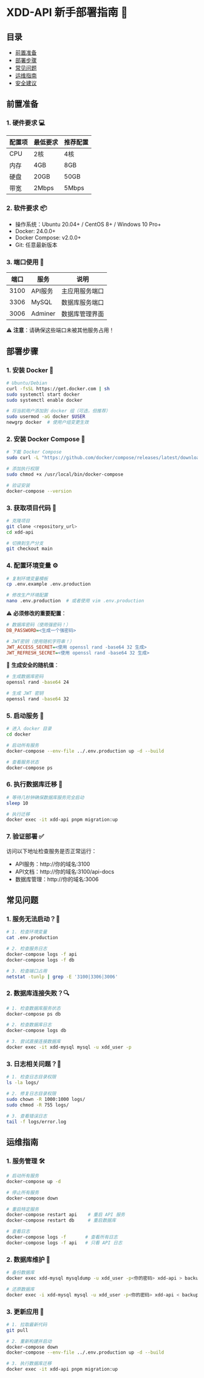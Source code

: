 # XDD-API 新手部署指南 🚀

## 目录

- [前置准备](#前置准备)
- [部署步骤](#部署步骤)
- [常见问题](#常见问题)
- [运维指南](#运维指南)
- [安全建议](#安全建议)

## 前置准备

### 1. 硬件要求 💻

| 配置项 | 最低要求 | 推荐配置 |
| ------ | -------- | -------- |
| CPU    | 2核      | 4核      |
| 内存   | 4GB      | 8GB      |
| 硬盘   | 20GB     | 50GB     |
| 带宽   | 2Mbps    | 5Mbps    |

### 2. 软件要求 📦

- 操作系统：Ubuntu 20.04+ / CentOS 8+ / Windows 10 Pro+
- Docker: 24.0.0+
- Docker Compose: v2.0.0+
- Git: 任意最新版本

### 3. 端口使用 🔌

| 端口 | 服务    | 说明           |
| ---- | ------- | -------------- |
| 3100 | API服务 | 主应用服务端口 |
| 3306 | MySQL   | 数据库服务端口 |
| 3006 | Adminer | 数据库管理界面 |

⚠️ **注意**：请确保这些端口未被其他服务占用！

## 部署步骤

### 1. 安装 Docker 🐳

```bash
# Ubuntu/Debian
curl -fsSL https://get.docker.com | sh
sudo systemctl start docker
sudo systemctl enable docker

# 将当前用户添加到 docker 组（可选，但推荐）
sudo usermod -aG docker $USER
newgrp docker  # 使用户组变更生效
```

### 2. 安装 Docker Compose 🐙

```bash
# 下载 Docker Compose
sudo curl -L "https://github.com/docker/compose/releases/latest/download/docker-compose-$(uname -s)-$(uname -m)" -o /usr/local/bin/docker-compose

# 添加执行权限
sudo chmod +x /usr/local/bin/docker-compose

# 验证安装
docker-compose --version
```

### 3. 获取项目代码 📂

```bash
# 克隆项目
git clone <repository_url>
cd xdd-api

# 切换到生产分支
git checkout main
```

### 4. 配置环境变量 ⚙️

```bash
# 复制环境变量模板
cp .env.example .env.production

# 修改生产环境配置
nano .env.production  # 或者使用 vim .env.production
```

⚠️ **必须修改的重要配置**：

```ini
# 数据库密码（使用强密码！）
DB_PASSWORD=<生成一个强密码>

# JWT密钥（使用随机字符串！）
JWT_ACCESS_SECRET=<使用 openssl rand -base64 32 生成>
JWT_REFRESH_SECRET=<使用 openssl rand -base64 32 生成>
```

🔐 **生成安全的随机值**：

```bash
# 生成数据库密码
openssl rand -base64 24

# 生成 JWT 密钥
openssl rand -base64 32
```

### 5. 启动服务 🚀

```bash
# 进入 docker 目录
cd docker

# 启动所有服务
docker-compose --env-file ../.env.production up -d --build

# 查看服务状态
docker-compose ps
```

### 6. 执行数据库迁移 🔄

```bash
# 等待几秒钟确保数据库服务完全启动
sleep 10

# 执行迁移
docker exec -it xdd-api pnpm migration:up
```

### 7. 验证部署 ✅

访问以下地址检查服务是否正常运行：

- API服务：http://你的域名:3100
- API文档：http://你的域名:3100/api-docs
- 数据库管理：http://你的域名:3006

## 常见问题

### 1. 服务无法启动？🤔

```bash
# 1. 检查环境变量
cat .env.production

# 2. 检查服务日志
docker-compose logs -f api
docker-compose logs -f db

# 3. 检查端口占用
netstat -tunlp | grep -E '3100|3306|3006'
```

### 2. 数据库连接失败？🔍

```bash
# 1. 检查数据库服务状态
docker-compose ps db

# 2. 检查数据库日志
docker-compose logs db

# 3. 尝试直接连接数据库
docker exec -it xdd-mysql mysql -u xdd_user -p
```

### 3. 日志相关问题？📝

```bash
# 1. 检查日志目录权限
ls -la logs/

# 2. 修复日志目录权限
sudo chown -R 1000:1000 logs/
sudo chmod -R 755 logs/

# 3. 查看错误日志
tail -f logs/error.log
```

## 运维指南

### 1. 服务管理 🛠️

```bash
# 启动所有服务
docker-compose up -d

# 停止所有服务
docker-compose down

# 重启特定服务
docker-compose restart api    # 重启 API 服务
docker-compose restart db     # 重启数据库

# 查看日志
docker-compose logs -f       # 查看所有日志
docker-compose logs -f api   # 只看 API 日志
```

### 2. 数据库维护 💾

```bash
# 备份数据库
docker exec xdd-mysql mysqldump -u xdd_user -p<你的密码> xdd-api > backup_$(date +%Y%m%d).sql

# 还原数据库
docker exec -i xdd-mysql mysql -u xdd_user -p<你的密码> xdd-api < backup.sql
```

### 3. 更新应用 🔄

```bash
# 1. 拉取最新代码
git pull

# 2. 重新构建并启动
docker-compose down
docker-compose --env-file ../.env.production up -d --build

# 3. 执行数据库迁移
docker exec -it xdd-api pnpm migration:up
```
